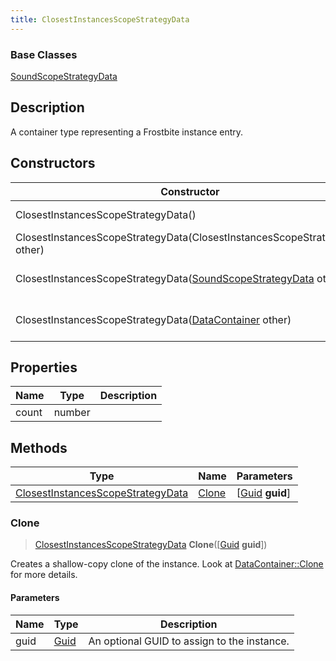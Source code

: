 ```yaml
---
title: ClosestInstancesScopeStrategyData
---
```

### Base Classes

[SoundScopeStrategyData](/vext/ref/fb/soundscopestrategydata/)

## Description

A container type representing a Frostbite instance entry.

## Constructors

| Constructor                                                                                  | Description                                                                                                                                               |
| -------------------------------------------------------------------------------------------- | --------------------------------------------------------------------------------------------------------------------------------------------------------- |
| ClosestInstancesScopeStrategyData()                                                          | Create a new instance of this container type.                                                                                                             |
| ClosestInstancesScopeStrategyData(ClosestInstancesScopeStrategyData other)                   | Create a reference copy of an instance of the same type.                                                                                                  |
| ClosestInstancesScopeStrategyData([SoundScopeStrategyData](/vext/ref/fb/soundscopestrategydata/) other)    | Upcast an instance of type [SoundScopeStrategyData](/vext/ref/fb/soundscopestrategydata/) to [ClosestInstancesScopeStrategyData](/vext/ref/fb/closestinstancesscopestrategydata/).    |
| ClosestInstancesScopeStrategyData([DataContainer](/vext/ref/shared/class/datacontainer) other) | Upcast an instance of type [DataContainer](/vext/ref/shared/class/datacontainer) to [ClosestInstancesScopeStrategyData](/vext/ref/fb/closestinstancesscopestrategydata/). |

## Properties

| Name  | Type   | Description |
| ----- | ------ | ----------- |
| count | number |             |

## Methods

| Type                                                                   | Name            | Parameters                                     |
| ---------------------------------------------------------------------- | --------------- | ---------------------------------------------- |
| [ClosestInstancesScopeStrategyData](/vext/ref/fb/closestinstancesscopestrategydata/) | [Clone](#clone) | \[[Guid](/vext/ref/shared/class/guid) **guid**\] |

### Clone

> [ClosestInstancesScopeStrategyData](/vext/ref/fb/closestinstancesscopestrategydata/) **Clone**(\[[Guid](/vext/ref/shared/class/guid) **guid**\])

Creates a shallow-copy clone of the instance. Look at [DataContainer::Clone](/vext/ref/shared/class/datacontainer#clone) for more details.

#### Parameters

| Name | Type         | Description                                 |
| ---- | ------------ | ------------------------------------------- |
| guid | [Guid](/vext/ref/shared/class/guid/) | An optional GUID to assign to the instance. |
